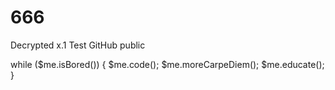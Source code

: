 # 666
Decrypted x.1
Test 
GitHub public

while ($me.isBored())
{
    $me.code();
    $me.moreCarpeDiem();
    $me.educate();   
}

